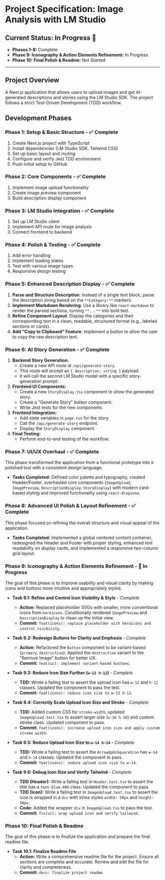# Project Specification: Image Analysis with LM Studio

## Current Status: In Progress 🚧
- **Phases 1-8:** Complete
- **Phase 9: Iconography & Action Elements Refinement:** In Progress
- **Phase 10: Final Polish & Readme:** Not Started

---

## Project Overview
A Next.js application that allows users to upload images and get AI-generated descriptions and stories using the LM Studio SDK. The project follows a strict Test-Driven Development (TDD) workflow.

## Development Phases

### Phase 1: Setup & Basic Structure - ✅ **Complete**
1.  Create Next.js project with TypeScript
2.  Install dependencies (LM Studio SDK, Tailwind CSS)
3.  Set up basic layout and routing
4.  Configure and verify Jest TDD environment
5.  Push initial setup to GitHub

### Phase 2: Core Components - ✅ **Complete**
1.  Implement image upload functionality
2.  Create image preview component
3.  Build description display component

### Phase 3: LM Studio Integration - ✅ **Complete**
1.  Set up LM Studio client
2.  Implement API route for image analysis
3.  Connect frontend to backend

### Phase 4: Polish & Testing - ✅ **Complete**
1.  Add error handling
2.  Implement loading states
3.  Test with various image types
4.  Responsive design testing

### Phase 5: Enhanced Description Display - ✅ **Complete**
1.  **Parse and Structure Description**: Instead of a single text block, parse the description string based on the `**Category:**` markers.
2.  **Implement Markdown Rendering**: Use a library like `react-markdown` to render the parsed sections, turning `**...**` into bold text.
3.  **Refine Component Layout**: Display the categories and their corresponding text in a clean, readable, structured format (e.g., labeled sections or cards).
4.  **Add "Copy to Clipboard" Feature**: Implement a button to allow the user to copy the raw description text.

### Phase 6: AI Story Generation - ✅ **Complete**
1.  **Backend Story Generation:**
    *   Create a new API route at `/api/generate-story`.
    *   This route will accept an `{ description: string }` payload.
    *   It will call the second LM Studio model with a specific story-generation prompt.
2.  **Frontend UI Components:**
    *   Create a new `StoryDisplay.tsx` component to show the generated story.
    *   Create a "Generate Story" button component.
    *   Write Jest tests for the new components.
3.  **Frontend Integration:**
    *   Add state variables in `page.tsx` for the story.
    *   Call the `/api/generate-story` endpoint.
    *   Display the `StoryDisplay` component.
4.  **Final Testing:**
    *   Perform end-to-end testing of the workflow.

### Phase 7: UI/UX Overhaul - ✅ **Complete**
This phase transformed the application from a functional prototype into a polished tool with a consistent design language.
- **Tasks Completed:** Defined color palette and typography, created Header/Footer, overhauled core components (`ImageUpload`, `ImagePreview`, `DescriptionDisplay`, `StoryDisplay`) with modern card-based styling and improved functionality using `react-dropzone`.

### Phase 8: Advanced UI Polish & Layout Refinement - ✅ **Complete**
This phase focused on refining the overall structure and visual appeal of the application.
- **Tasks Completed:** Implemented a global centered content container, redesigned the Header and Footer with proper styling, enhanced text readability on display cards, and implemented a responsive two-column grid layout.

### Phase 9: Iconography & Action Elements Refinement - 🚧 **In Progress**
The goal of this phase is to improve usability and visual clarity by making icons and buttons more intuitive and appropriately styled.

- **Task 9.1: Refine and Control Icon Visibility & Style** - *Complete*
  - **Action:** Replaced placeholder SVGs with smaller, more conventional icons from `heroicons`. Conditionally rendered `ImagePreview` and `DescriptionDisplay` to clean up the initial view.
  - **Commit:** `feat(icons): replace placeholder with heroicons and control visibility`.

- **Task 9.2: Redesign Buttons for Clarity and Emphasis** - *Complete*
  - **Action:** Refactored the `Button` component to be variant-based (`primary`, `destructive`). Applied the `destructive` variant to the "Remove Image" button for better UX.
  - **Commit:** `feat(ui): implement variant-based buttons`.

- **Task 9.3: Reduce Icon Size Further (`w-12 h-12`)** - *Complete*
  - **TDD:** Wrote a failing test to assert the upload icon has `w-12` and `h-12` classes. Updated the component to pass the test.
  - **Commit:** `feat(icons): reduce icon size to w-12 h-12`.

- **Task 9.4: Correctly Scale Upload Icon Size and Stroke** - *Complete*
  - **TDD:** Added custom CSS for `stroke-width`, updated `ImageUpload.test.tsx` to assert larger size (`w-16 h-16`) and custom stroke class. Updated component to pass.
  - **Commit:** `feat(icons): increase upload icon size and apply custom stroke width`.

- **Task 9.5: Reduce Upload Icon Size to `w-14 h-14`** - *Complete*
  - **TDD:** Wrote a failing test to assert the `ArrowUpOnSquareIcon` has `w-14` and `h-14` classes. Updated the component to pass.
  - **Commit:** `feat(icons): reduce upload icon size to w-14`.

- **Task 9.6: Debug Icon Size and Verify Tailwind** - *Complete*
  - **TDD (Header):** Write a failing test in `Header.test.tsx` to assert the title has a `text-blue-400` class. Updated the component to pass.
  - **TDD (Icon):** Write a failing test in `ImageUpload.test.tsx` to assert the icon is wrapped in a `div` with inline styles `width: 50px` and `height: 50px`.
  - **Code:** Added the wrapper `div` in `ImageUpload.tsx` to pass the test.
  - **Commit:** `fix(ui): wrap upload icon and verify tailwind`.

### Phase 10: Final Polish & Readme
The goal of this phase is to finalize the application and prepare the final readme file.

- **Task 10.1: Finalize Readme File**
  - **Action:** Write a comprehensive readme file for the project. Ensure all sections are complete and accurate. Review and edit the file for clarity and completeness.
  - **Commit:** `docs: finalize project readme`. 